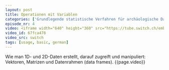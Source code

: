 ```yaml
---
layout: post
title: Operationen mit Variablen
categories: ['Grundlegende statistische Verfahren für archäologische Datenanalyse in R 2012']
episode_nr: 4
video: <iframe width="640" height="360" src="https://tube.switch.ch/embed/67fca478" frameborder="0" webkitallowfullscreen mozallowfullscreen allowfullscreen></iframe>
video_id: 67fca478
video_src: switch
tags: [usage, basic, german]
---
```


Wie man 1D- und 2D-Daten erstellt, darauf zugreift und manipuliert: Vektoren, Matrizen und Datenrahmen (data frames).<!--more-->
{{page.video}}
